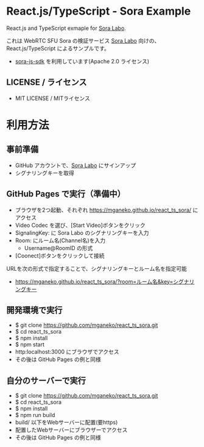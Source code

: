 # React.js/TypeScript - Sora Example

React.js and TypeScript exmaple for [Sora Labo](https://sora-labo.shiguredo.jp).

これは WebRTC SFU Sora の検証サービス [Sora Labo](https://sora-labo.shiguredo.jp) 向けの、React.js/TypeScript によるサンプルです。

- [sora-js-sdk](https://github.com/shiguredo/sora-js-sdk) を利用しています(Apache 2.0 ライセンス)

## LICENSE / ライセンス

- MIT LICENSE / MITライセンス


# 利用方法

## 事前準備

- GitHub アカウントで、[Sora Labo](https://sora-labo.shiguredo.jp) にサインアップ
- シグナリングキーを取得

## GitHub Pages で実行（準備中）

- ブラウザを2つ起動、それぞれ https://mganeko.github.io/react_ts_sora/ にアクセス
- Video Codec を選び、[Start Video]ボタンをクリック
- SignalingKey: に Sora Labo のシグナリングキーを入力
- Room: にルーム名(Channel名)を入力
  - Username@RoomID の形式 
- [Coonect]ボタンをクリックして接続

URLを次の形式で指定することで、シグナリングキーとルーム名を指定可能

- https://mganeko.github.io/react_ts_sora/?room=ルーム名&key=シグナリングキー


## 開発環境で実行

- $ git clone https://github.com/mganeko/react_ts_sora.git
- $ cd react_ts_sora
- $ npm install 
- $ npm start
- http:localhost:3000 にブラウザでアクセス
- その後は GitHub Pages の例と同様 

## 自分のサーバーで実行

- $ git clone https://github.com/mganeko/react_ts_sora.git
- $ cd react_ts_sora
- $ npm install 
- $ npm run build
- build/ 以下をWebサーバーに配置(要https)
- 配置したWebサーバーにブラウザーでアクセス
- その後は GitHub Pages の例と同様 

